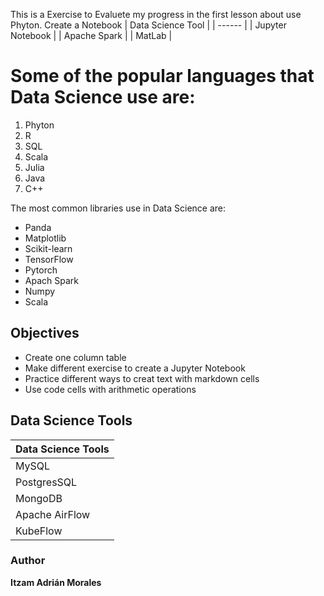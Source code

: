 This is a Exercise to Evaluete my progress in the first lesson about use Phyton. Create a Notebook 
| Data Science Tool |
| ------ |
| Jupyter Notebook |
| Apache Spark |
| MatLab |

# Some of the popular languages that Data Science use are:
 1. Phyton
2. R
3. SQL
4. Scala
5. Julia
6. Java
7. C++

The most common libraries use in Data Science are:
* Panda
* Matplotlib
* Scikit-learn
* TensorFlow
* Pytorch
* Apach Spark
* Numpy
* Scala
  

## **Objectives**
* Create one column table
* Make different exercise to create a Jupyter Notebook
* Practice different ways to creat text with markdown cells
* Use code cells with arithmetic operations

## Data Science Tools
| Data Science Tools |
|--------------------|
| MySQL|
| PostgresSQL|
| MongoDB|
|Apache AirFlow|
|KubeFlow|

### Author 
**Itzam Adrián Morales**

